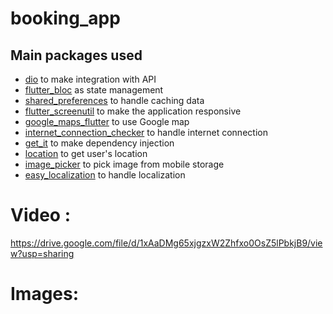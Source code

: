 # booking_app

## Main packages used
- [dio](https://pub.dev/packages/dio) to make integration with API
- [flutter_bloc](https://pub.dev/packages/flutter_bloc) as state management
- [shared_preferences](https://pub.dev/packages/shared_preferences) to handle caching data
- [flutter_screenutil](https://pub.dev/packages/flutter_screenutil) to make the application responsive
- [google_maps_flutter](https://pub.dev/packages/google_maps_flutter) to use Google map
- [internet_connection_checker](https://pub.dev/packages/internet_connection_checker) to handle internet connection 
- [get_it](https://pub.dev/packages/get_it) to make dependency injection
- [location](https://pub.dev/packages/location) to get user's location
- [image_picker](https://pub.dev/packages/image_picker) to pick image from mobile storage
- [easy_localization](https://pub.dev/packages/easy_localization) to handle localization


# Video :
https://drive.google.com/file/d/1xAaDMg65xjgzxW2Zhfxo0OsZ5lPbkjB9/view?usp=sharing


# Images:




